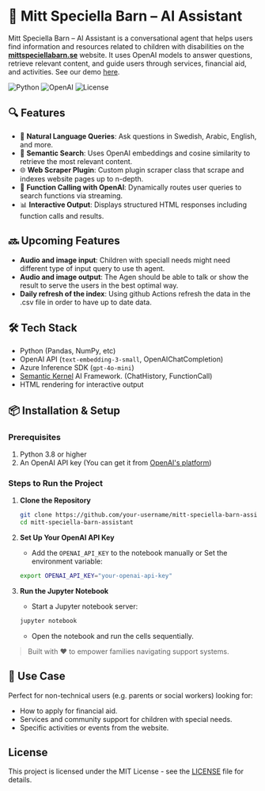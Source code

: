 # 🤖 Mitt Speciella Barn – AI Assistant

Mitt Speciella Barn – AI Assistant is a conversational agent that helps users find information and resources related to children with disabilities on the **[mittspeciellabarn.se](https://mittspeciellabarn.se/)** website. It uses OpenAI models to answer questions, retrieve relevant content, and guide users through services, financial aid, and activities. See our demo [here](https://www.loom.com/share/aa3860053b164d1ea77664d428e1a4ca?sid=e0901be6-b6e7-4381-84f1-6cbdf49bb142).

![Python](https://img.shields.io/badge/Python-3.8%2B-blue.svg)
![OpenAI](https://img.shields.io/badge/OpenAI-API%20v4-blue.svg)
![License](https://img.shields.io/badge/License-MIT-green.svg)

## 🔍 Features

- 💬 **Natural Language Queries**: Ask questions in Swedish, Arabic, English, and more.
- 🧠 **Semantic Search**: Uses OpenAI embeddings and cosine similarity to retrieve the most relevant content.
- 🌐 **Web Scraper Plugin**: Custom plugin scraper class that scrape and indexes website pages up to n-depth.
- 🔧 **Function Calling with OpenAI**: Dynamically routes user queries to search functions via streaming.
- 📊 **Interactive Output**: Displays structured HTML responses including function calls and results.

## 🔜 Upcoming Features
- **Audio and image input**: Children with speciall needs might need different type of input query to use th agent.
- **Audio and image output**: The Agen should be able to talk or show the result to serve the users in the best optimal way.
- **Daily refresh of the index**: Using github Actions refresh the data in the .csv file in order to have up to date data.

## 🛠️ Tech Stack

- Python (Pandas, NumPy, etc)
- OpenAI API (`text-embedding-3-small`, OpenAIChatCompletion)
- Azure Inference SDK (`gpt-4o-mini`)
- [Semantic Kernel](https://aka.ms/ai-agents-beginners/semantic-kernel) AI Framework. (ChatHistory, FunctionCall)
- HTML rendering for interactive output

## 📦 Installation & Setup

### Prerequisites

1. Python 3.8 or higher
2. An OpenAI API key (You can get it from [OpenAI's platform](https://platform.openai.com/))

### Steps to Run the Project

1. **Clone the Repository**
    ```bash
    git clone https://github.com/your-username/mitt-speciella-barn-assistant.git
    cd mitt-speciella-barn-assistant
    ```

2. **Set Up Your OpenAI API Key**
    - Add the `OPENAI_API_KEY` to the notebook manually or Set the environment variable:
    ```bash
    export OPENAI_API_KEY="your-openai-api-key"
    ```

3. **Run the Jupyter Notebook**
    - Start a Jupyter notebook server:
    ```bash
    jupyter notebook
    ```
    - Open the notebook and run the cells sequentially.

> Built with ❤️ to empower families navigating support systems.

## 🚀 Use Case

Perfect for non-technical users (e.g. parents or social workers) looking for:
- How to apply for financial aid.
- Services and community support for children with special needs.
- Specific activities or events from the website.

## License

This project is licensed under the MIT License - see the [LICENSE](LICENSE) file for details.
